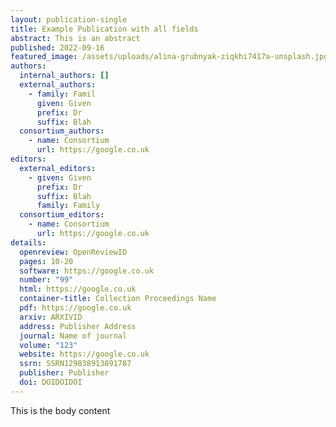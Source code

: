 ```yaml
---
layout: publication-single
title: Example Publication with all fields
abstract: T﻿his is an abstract
published: 2022-09-16
featured_image: /assets/uploads/alina-grubnyak-ziqkhi7417a-unsplash.jpg
authors:
  internal_authors: []
  external_authors:
    - family: Famil
      given: Given
      prefix: Dr
      suffix: Blah
  consortium_authors:
    - name: Consortium
      url: https://google.co.uk
editors:
  external_editors:
    - given: Given
      prefix: Dr
      suffix: Blah
      family: Family
  consortium_editors:
    - name: Consortium
      url: https://google.co.uk
details:
  openreview: OpenReviewID
  pages: 10-20
  software: https://google.co.uk
  number: "99"
  html: https://google.co.uk
  container-title: Collection Proceedings Name
  pdf: https://google.co.uk
  arxiv: ARXIVID
  address: Publisher Address
  journal: Name of journal
  volume: "123"
  website: https://google.co.uk
  ssrn: SSRN129838913891787
  publisher: Publisher
  doi: DOIDOIDOI
---
```

T﻿his is the body content